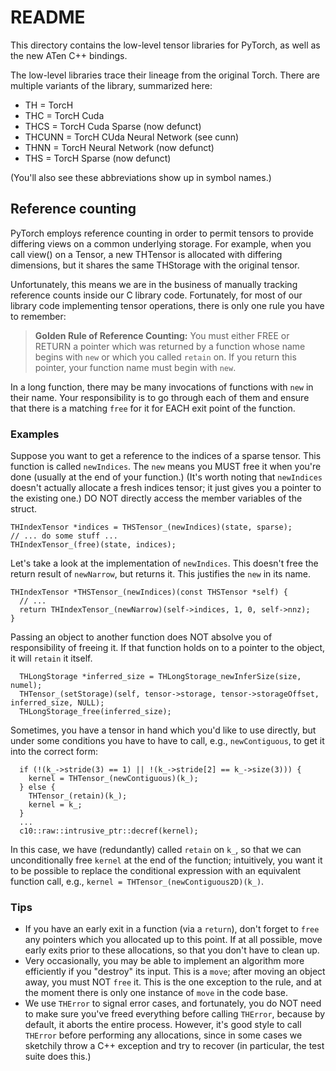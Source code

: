 # README

This directory contains the low-level tensor libraries for PyTorch, as well as the new ATen C++ bindings.

The low-level libraries trace their lineage from the original Torch. There are multiple variants of the library, summarized here:

* TH = TorcH
* THC = TorcH Cuda
* THCS = TorcH Cuda Sparse \(now defunct\)
* THCUNN = TorcH CUda Neural Network \(see cunn\)
* THNN = TorcH Neural Network \(now defunct\)
* THS = TorcH Sparse \(now defunct\)

\(You'll also see these abbreviations show up in symbol names.\)

## Reference counting

PyTorch employs reference counting in order to permit tensors to provide differing views on a common underlying storage. For example, when you call view\(\) on a Tensor, a new THTensor is allocated with differing dimensions, but it shares the same THStorage with the original tensor.

Unfortunately, this means we are in the business of manually tracking reference counts inside our C library code. Fortunately, for most of our library code implementing tensor operations, there is only one rule you have to remember:

> **Golden Rule of Reference Counting:** You must either FREE or RETURN a pointer which was returned by a function whose name begins with `new` or which you called `retain` on. If you return this pointer, your function name must begin with `new`.

In a long function, there may be many invocations of functions with `new` in their name. Your responsibility is to go through each of them and ensure that there is a matching `free` for it for EACH exit point of the function.

### Examples

Suppose you want to get a reference to the indices of a sparse tensor. This function is called `newIndices`. The `new` means you MUST free it when you're done \(usually at the end of your function.\) \(It's worth noting that `newIndices` doesn't actually allocate a fresh indices tensor; it just gives you a pointer to the existing one.\) DO NOT directly access the member variables of the struct.

```text
THIndexTensor *indices = THSTensor_(newIndices)(state, sparse);
// ... do some stuff ...
THIndexTensor_(free)(state, indices);
```

Let's take a look at the implementation of `newIndices`. This doesn't free the return result of `newNarrow`, but returns it. This justifies the `new` in its name.

```text
THIndexTensor *THSTensor_(newIndices)(const THSTensor *self) {
  // ...
  return THIndexTensor_(newNarrow)(self->indices, 1, 0, self->nnz);
}
```

Passing an object to another function does NOT absolve you of responsibility of freeing it. If that function holds on to a pointer to the object, it will `retain` it itself.

```text
  THLongStorage *inferred_size = THLongStorage_newInferSize(size, numel);
  THTensor_(setStorage)(self, tensor->storage, tensor->storageOffset, inferred_size, NULL);
  THLongStorage_free(inferred_size);
```

Sometimes, you have a tensor in hand which you'd like to use directly, but under some conditions you have to have to call, e.g., `newContiguous`, to get it into the correct form:

```text
  if (!(k_->stride(3) == 1) || !(k_->stride[2] == k_->size(3))) {
    kernel = THTensor_(newContiguous)(k_);
  } else {
    THTensor_(retain)(k_);
    kernel = k_;
  }
  ...
  c10::raw::intrusive_ptr::decref(kernel);
```

In this case, we have \(redundantly\) called `retain` on `k_`, so that we can unconditionally free `kernel` at the end of the function; intuitively, you want it to be possible to replace the conditional expression with an equivalent function call, e.g., `kernel = THTensor_(newContiguous2D)(k_)`.

### Tips

* If you have an early exit in a function \(via a `return`\), don't forget to `free` any pointers which you allocated up to this point. If at all possible, move early exits prior to these allocations, so that you don't have to clean up.
* Very occasionally, you may be able to implement an algorithm more efficiently if you "destroy" its input. This is a `move`; after moving an object away, you must NOT `free` it. This is the one exception to the rule, and at the moment there is only one instance of `move` in the code base.
* We use `THError` to signal error cases, and fortunately, you do NOT need to make sure you've freed everything before calling `THError`, because by default, it aborts the entire process. However, it's good style to call `THError` before performing any allocations, since in some cases we sketchily throw a C++ exception and try to recover \(in particular, the test suite does this.\)

